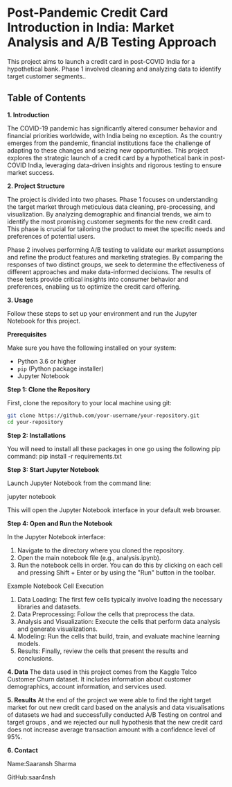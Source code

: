 # Post-Pandemic Credit Card Introduction in India: Market Analysis and A/B Testing Approach

This project aims to launch a credit card in post-COVID India for a hypothetical bank. 
Phase 1 involved cleaning and analyzing data to identify target customer segments..

## Table of Contents

**1. Introduction**

The COVID-19 pandemic has significantly altered consumer behavior and financial priorities worldwide, with India being no exception. 
As the country emerges from the pandemic, financial institutions face the challenge of adapting to these changes and seizing new 
opportunities. This project explores the strategic launch of a credit card by a hypothetical bank in post-COVID India, leveraging 
data-driven insights and rigorous testing to ensure market success.

**2. Project Structure**

The project is divided into two phases. Phase 1 focuses on understanding the target market through meticulous data cleaning, 
pre-processing, and visualization. By analyzing demographic and financial trends, we aim to identify the most promising customer 
segments for the new credit card. This phase is crucial for tailoring the product to meet the specific needs and preferences of 
potential users.

Phase 2 involves performing A/B testing to validate our market assumptions and refine the product features and marketing strategies. 
By comparing the responses of two distinct groups, we seek to determine the effectiveness of different approaches and make data-informed
decisions. The results of these tests provide critical insights into consumer behavior and preferences, enabling us to optimize the 
credit card offering.

**3. Usage**

Follow these steps to set up your environment and run the Jupyter Notebook for this project.

**Prerequisites**

Make sure you have the following installed on your system:

- Python 3.6 or higher
- `pip` (Python package installer)
- Jupyter Notebook

**Step 1: Clone the Repository**

First, clone the repository to your local machine using git:

```bash
git clone https://github.com/your-username/your-repository.git
cd your-repository
```

**Step 2: Installations**

You will need to install all these packages in one go using the following pip command:
pip install -r requirements.txt

**Step 3: Start Jupyter Notebook**

Launch Jupyter Notebook from the command line:

jupyter notebook

This will open the Jupyter Notebook interface in your default web browser.

**Step 4: Open and Run the Notebook**

In the Jupyter Notebook interface:

1. Navigate to the directory where you cloned the repository.
2. Open the main notebook file (e.g., analysis.ipynb).
3. Run the notebook cells in order. You can do this by clicking on each cell and pressing Shift + Enter or by using the "Run" button 
in the toolbar.

Example Notebook Cell Execution

1. Data Loading: The first few cells typically involve loading the necessary libraries and datasets.
2. Data Preprocessing: Follow the cells that preprocess the data.
3. Analysis and Visualization: Execute the cells that perform data analysis and generate visualizations.
4. Modeling: Run the cells that build, train, and evaluate machine learning models.
5. Results: Finally, review the cells that present the results and conclusions.

**4. Data**
The data used in this project comes from the Kaggle Telco Customer Churn dataset. It includes information about customer demographics, 
account information, and services used.

**5. Results**
At the end of the project we were able to find the right target market for out new credit card based on the analysis and data visualisations of datasets we had and 
successfully conducted A/B Testing on control and target groups , and we rejected our null hypothesis that the new credit card does not
increase average transaction amount with a confidence level of 95%.

**6. Contact**

Name:Saaransh Sharma

GitHub:saar4nsh



